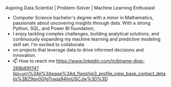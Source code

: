 Aspiring Data Scientist | Problem-Solver | Machine Learning Enthusiast
- Computer Science bachelor's degree with a minor in Mathematics, passionate about uncovering insights through data. With a strong Python, SQL, and Power BI foundation,
- I enjoy tackling complex challenges, building analytical solutions, and continuously expanding my machine learning and predictive modeling skill set. I'm excited to 
  collaborate
- on projects that leverage data to drive informed decisions and innovation.
- 📫 How to reach me https://www.linkedin.com/in/birame-diop-268b69174?lipi=urn%3Ali%3Apage%3Ad_flagship3_profile_view_base_contact_details%3BZ9pv0GfgTraqa94ImUSCJw%3D%3D

<!---
bidiop/bidiop is a ✨ special ✨ repository because its `README.md` (this file) appears on your GitHub profile.
You can click the Preview link to take a look at your changes.
--->
